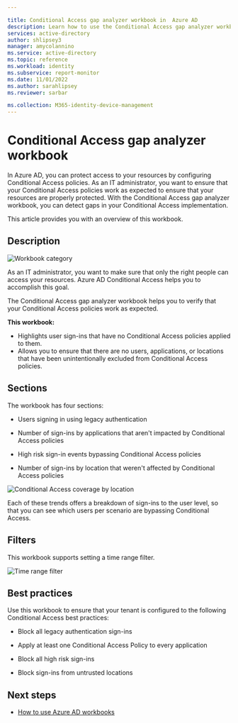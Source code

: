 ```yaml
---

title: Conditional Access gap analyzer workbook in  Azure AD
description: Learn how to use the Conditional Access gap analyzer workbook.
services: active-directory
author: shlipsey3
manager: amycolannino
ms.service: active-directory
ms.topic: reference
ms.workload: identity
ms.subservice: report-monitor
ms.date: 11/01/2022
ms.author: sarahlipsey
ms.reviewer: sarbar 

ms.collection: M365-identity-device-management
---
```


# Conditional Access gap analyzer workbook

In Azure AD, you can protect access to your resources by configuring Conditional Access policies.
As an IT administrator, you want to ensure that your Conditional Access policies work as expected to ensure that your resources are properly protected. With the Conditional Access gap analyzer workbook, you can detect gaps in your Conditional Access implementation.  

This article provides you with an overview of this workbook.


## Description

![Workbook category](./media/workbook-conditional-access-gap-analyzer/workbook-category.png)

As an IT administrator, you want to make sure that only the right people can access your resources. Azure AD Conditional Access helps you to accomplish this goal.  

The Conditional Access gap analyzer workbook helps you to verify that your Conditional Access policies work as expected.

**This workbook:**

- Highlights user sign-ins that have no Conditional Access policies applied to them. 
- Allows you to ensure that there are no users, applications, or locations that have been unintentionally excluded from Conditional Access policies.  

 

## Sections


The workbook has four sections:  

- Users signing in using legacy authentication 

- Number of sign-ins by applications that aren't impacted by Conditional Access policies 

- High risk sign-in events bypassing Conditional Access policies 

- Number of sign-ins by location that weren't affected by Conditional Access policies 


![Conditional Access coverage by location](./media/workbook-conditional-access-gap-analyzer/conditianal-access-by-location.png)

Each of these trends offers a breakdown of sign-ins to the user level, so that you can see which users per scenario are bypassing Conditional Access. 

## Filters

This workbook supports setting a time range filter.

![Time range filter](./media/workbook-conditional-access-gap-analyzer/time-range.png)



## Best practices

Use this workbook to ensure that your tenant is configured to the following Conditional Access best practices:  

- Block all legacy authentication sign-ins 

- Apply at least one Conditional Access Policy to every application 

- Block all high risk sign-ins  

- Block sign-ins from untrusted locations  

 





## Next steps

- [How to use Azure AD workbooks](howto-use-azure-monitor-workbooks.md)
